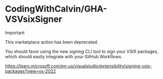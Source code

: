 # CodingWithCalvin/GHA-VSVsixSigner

> [!IMPORTANT] 
> This marketplace action has been deprecated.
>
> You should favor using the new signing CLI tool to sign your VSIX packages, which should
> easily integrate with your GitHub Workflows.
> 
> https://learn.microsoft.com/en-us/visualstudio/extensibility/signing-vsix-packages?view=vs-2022

